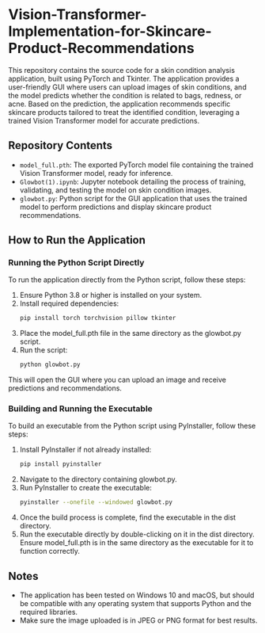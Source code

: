 # Vision-Transformer-Implementation-for-Skincare-Product-Recommendations


This repository contains the source code for a skin condition analysis application, built using PyTorch and Tkinter. The application provides a user-friendly GUI where users can upload images of skin conditions, and the model predicts whether the condition is related to bags, redness, or acne. Based on the prediction, the application recommends specific skincare products tailored to treat the identified condition, leveraging a trained Vision Transformer model for accurate predictions.

## Repository Contents

- `model_full.pth`: The exported PyTorch model file containing the trained Vision Transformer model, ready for inference.
- `Glowbot(1).ipynb`: Jupyter notebook detailing the process of training, validating, and testing the model on skin condition images.
- `glowbot.py`: Python script for the GUI application that uses the trained model to perform predictions and display skincare product recommendations.

## How to Run the Application

### Running the Python Script Directly

To run the application directly from the Python script, follow these steps:

1. Ensure Python 3.8 or higher is installed on your system.
2. Install required dependencies:
   ```bash
   pip install torch torchvision pillow tkinter
3. Place the model_full.pth file in the same directory as the glowbot.py script.
4. Run the script:
     ```bash
   python glowbot.py

This will open the GUI where you can upload an image and receive predictions and recommendations.

### Building and Running the Executable

To build an executable from the Python script using PyInstaller, follow these steps:

1. Install PyInstaller if not already installed:
    ```bash
    pip install pyinstaller
2. Navigate to the directory containing glowbot.py.
3. Run PyInstaller to create the executable:
    ```bash
    pyinstaller --onefile --windowed glowbot.py
4. Once the build process is complete, find the executable in the dist directory.
5. Run the executable directly by double-clicking on it in the dist directory. Ensure model_full.pth is in the same directory as the executable for it to function correctly.

## Notes
- The application has been tested on Windows 10 and macOS, but should be compatible with any operating system that supports Python and the required libraries.
- Make sure the image uploaded is in JPEG or PNG format for best results.
